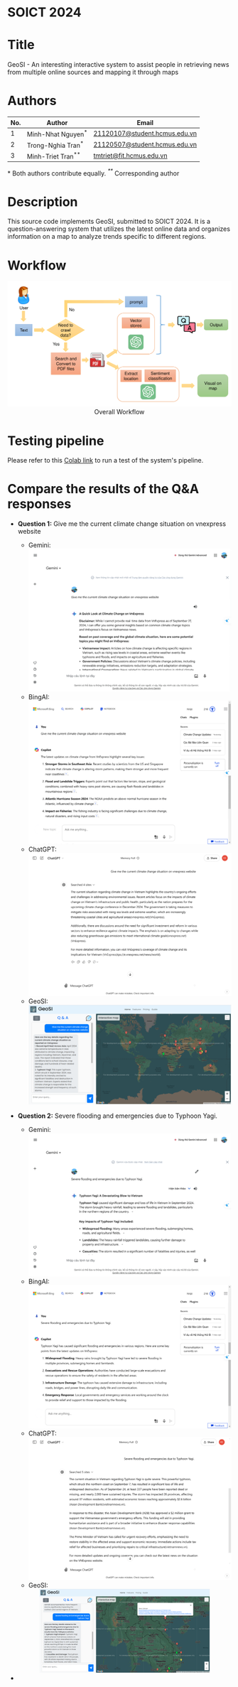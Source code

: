 
# SOICT 2024

# Title
GeoSI - An interesting interactive system to assist people in retrieving news from multiple online sources and mapping it through maps

# Authors
| No. | Author                        | Email |
|-----|-------------------------------|-------|
| 1   | Minh-Nhat Nguyen<sup>*</sup>           | 21120107@student.hcmus.edu.vn |
| 2   | Trong-Nghia Tran<sup>*</sup> | 21120507@student.hcmus.edu.vn |
| 3   | Minh-Triet Tran<sup>**</sup>  | tmtriet@fit.hcmus.edu.vn |

*<sup>*</sup>*  Both authors contribute equally.
*<sup>**</sup>*  Corresponding author


# Description
This source code implements GeoSI, submitted to SOICT 2024. It is a question-answering system that utilizes the latest online data and organizes information on a map to analyze trends specific to different regions.

# Workflow
<center>
  <img
    src="OverviewArchitecture.png"
  >
  <figcaption>Overall Workflow</figcaption>
</center>

# Testing pipeline

Please refer to this [Colab link](https://colab.research.google.com/drive/15RsJgG7nXEvnN5-ERo7MhZtJWrqoCxQO?usp=sharing) to run a test of the system's pipeline.

# Compare the results of the Q&A responses
- **Question 1:** Give me the current climate change situation on vnexpress website
	- Gemini:  ![Response of Gemini](results/Gemini1.png "Response of Gemini")
	- BingAI:	![Response of BingAI](results/Bing1.png "Response of BingAI") 
	- ChatGPT:	![Response of ChatGPT](results/ChatGPT1.png "Response of ChatGPT") 
	- GeoSI: ![Response of GeoSI](results/GeoSI1.png "Response of GeoSI") 
		
- **Question 2:** Severe flooding and emergencies due to Typhoon Yagi.
	- Gemini:  ![Response of Gemini](results/Gemini2.png "Response of Gemini")
	- BingAI:	![Response of BingAI](results/Bing2.png "Response of BingAI") 
	- ChatGPT:	![Response of ChatGPT](results/ChatGPT2.png "Response of ChatGPT") 
	- GeoSI:
   	<div style="text-align: center;">
	    <img src="results/GeoSI2.png" alt="Response of GeoSI" title="Response of GeoSI" style="width: 80%;"/>
	</div>
 - 	

